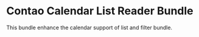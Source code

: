 # Contao Calendar List Reader Bundle

This bundle enhance the calendar support of list and filter bundle.